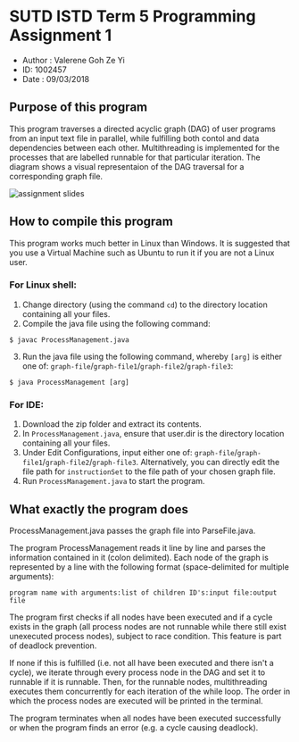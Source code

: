 # SUTD ISTD Term 5 Programming Assignment 1
- Author : Valerene Goh Ze Yi
- ID: 1002457   
- Date : 09/03/2018

## Purpose of this program
This program traverses a directed acyclic graph (DAG) of user programs from an input text file in parallel, while fulfilling both contol and data dependencies between each other. Multithreading is implemented for the processes that are labelled runnable for that particular iteration. The diagram shows a visual representaion of the DAG traversal for a corresponding graph file.

![assignment slides](https://user-images.githubusercontent.com/23626462/37206345-3c7a45aa-23d3-11e8-9ea0-5af78ba5a924.jpg)

## How to compile this program
This program works much better in Linux than Windows. It is suggested that you use a Virtual Machine such as Ubuntu to run it if you are not a Linux user.

### For Linux shell:
1) Change directory (using the command `cd`) to the directory location containing all your files.
2) Compile the java file using the following command:

  `$ javac ProcessManagement.java`
  
 3) Run the java file using the following command, whereby `[arg]` is either one of: `graph-file`/`graph-file1`/`graph-file2`/`graph-file3`:
  
  `$ java ProcessManagement [arg]`
  
### For IDE:
1) Download the zip folder and extract its contents.
2) In `ProcessManagement.java`, ensure that user.dir is the directory location containing all your files.
3) Under Edit Configurations, input either one of: `graph-file`/`graph-file1`/`graph-file2`/`graph-file3`.
  Alternatively, you can directly edit the file path for `instructionSet` to the file path of your chosen graph file.
3) Run `ProcessManagement.java` to start the program.

## What exactly the program does
ProcessManagement.java passes the graph file into ParseFile.java.

The program ProcessManagement reads it line by line and parses the information contained in it (colon delimited). Each node of the graph is represented by a line with the following format (space-delimited for multiple arguments):

`program name with arguments:list of children ID's:input file:output file`

The program first checks if all nodes have been executed and if a cycle exists in the graph (all process nodes are not runnable while there still exist unexecuted process nodes), subject to race condition. This feature is part of deadlock prevention.

If none if this is fulfilled (i.e. not all have been executed and there isn't a cycle), we iterate through every process node in the DAG and set it to runnable if it is runnable. Then, for the runnable nodes, multithreading executes them concurrently for each iteration of the while loop. The order in which the process nodes are executed will be printed in the terminal.

The program terminates when all nodes have been executed successfully or when the program finds an error (e.g. a cycle causing deadlock).
